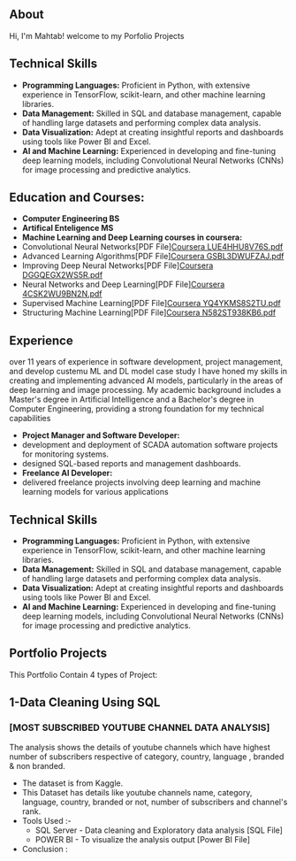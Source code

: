 ## About
Hi, I'm Mahtab! welcome to my Porfolio Projects

## Technical Skills
- **Programming Languages:** Proficient in Python, with extensive experience in TensorFlow, scikit-learn, and other machine learning libraries.
- **Data Management:** Skilled in SQL and database management, capable of handling large datasets and performing complex data analysis.
- **Data Visualization:** Adept at creating insightful reports and dashboards using tools like Power BI and Excel.
- **AI and Machine Learning:** Experienced in developing and fine-tuning deep learning models, including Convolutional Neural Networks (CNNs) for image processing and predictive analytics.

## Education and Courses:
- **Computer Engineering BS**
- **Artifical Enteligence MS**
- **Machine Learning and Deep Learning courses in coursera:**
-  Convolutional Neural Networks[PDF File][Coursera LUE4HHU8V76S.pdf](https://github.com/user-attachments/files/16196273/Coursera.LUE4HHU8V76S.pdf)
-  Advanced Learning Algorithms[PDF File][Coursera GSBL3DWUFZAJ.pdf](https://github.com/user-attachments/files/16196279/Coursera.GSBL3DWUFZAJ.pdf)
-  Improving Deep Neural Networks[PDF File][Coursera DGGQEGX2WS5R.pdf](https://github.com/user-attachments/files/16196278/Coursera.DGGQEGX2WS5R.pdf)
-  Neural Networks and Deep Learning[PDF File][Coursera 4CSK2WU9BN2N.pdf](https://github.com/user-attachments/files/16196277/Coursera.4CSK2WU9BN2N.pdf)
-  Supervised Machine Learning[PDF File][Coursera YQ4YKMS8S2TU.pdf](https://github.com/user-attachments/files/16196275/Coursera.YQ4YKMS8S2TU.pdf)
-  Structuring Machine Learning[PDF File][Coursera N582ST938KB6.pdf](https://github.com/user-attachments/files/16196274/Coursera.N582ST938KB6.pdf)

## Experience
over 11 years of experience in software development, project management, and develop custemu ML and DL model case study
I have honed my skills in creating and implementing advanced AI models, particularly in the areas of deep learning and image processing.
My academic background includes a Master's degree in Artificial Intelligence and a Bachelor's degree in Computer Engineering, 
providing a strong foundation for my technical capabilities
- **Project Manager and Software Developer:**
-  development and deployment of SCADA automation software projects for monitoring systems.
-  designed SQL-based reports and management dashboards.
- **Freelance AI Developer:**
-  delivered freelance projects involving deep learning and machine learning models for various applications

## Technical Skills 
- **Programming Languages:** Proficient in Python, with extensive experience in TensorFlow, scikit-learn, and other machine learning libraries.
- **Data Management:** Skilled in SQL and database management, capable of handling large datasets and performing complex data analysis.
- **Data Visualization:** Adept at creating insightful reports and dashboards using tools like Power BI and Excel.
- **AI and Machine Learning:** Experienced in developing and fine-tuning deep learning models, including Convolutional Neural Networks (CNNs) for image processing and predictive analytics.

## Portfolio Projects

This Portfolio Contain 4 types of Project:

## 1-Data Cleaning Using SQL 
                                
### [MOST SUBSCRIBED YOUTUBE CHANNEL DATA ANALYSIS]
 The analysis shows the details of youtube channels which have highest number of subscribers respective of category, country, language , branded & non branded.
   * The dataset is from Kaggle.
   * This Dataset has details like youtube channels name, category, language, country, branded or not, number of subscribers and channel's rank. 
   * Tools Used :- 
        * SQL Server - Data cleaning and Exploratory data analysis [SQL File]
        * POWER BI - To visualize the analysis output [Power BI File]        
   * Conclusion :

            
   
   
